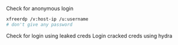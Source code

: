 Check for anonymous login

```sh
xfreerdp /v:host-ip /u:username
# don't give any password
```

Check for login using leaked creds 
Login cracked creds using hydra

